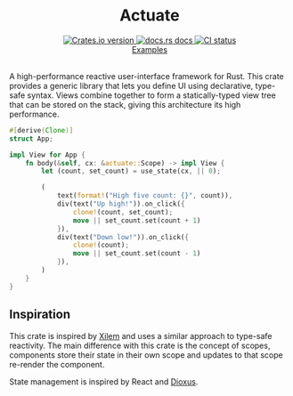 <div align="center">
  <h1>Actuate</h1>

 <a href="https://crates.io/crates/actuate">
    <img src="https://img.shields.io/crates/v/actuate?style=flat-square"
    alt="Crates.io version" />
  </a>
  <a href="https://docs.rs/actuate">
    <img src="https://img.shields.io/badge/docs-latest-blue.svg?style=flat-square"
      alt="docs.rs docs" />
  </a>
   <a href="https://github.com/actuate-rs/actuate/actions">
    <img src="https://github.com/actuate-rs/actuate/actions/workflows/ci.yml/badge.svg"
      alt="CI status" />
  </a>
</div>

<div align="center">
 <a href="https://github.com/actuate-rs/actuate/tree/main/examples">Examples</a>
</div>

<br />

A high-performance reactive user-interface framework for Rust.
This crate provides a generic library that lets you define UI using declarative, type-safe syntax.
Views combine together to form a statically-typed view tree that can be stored on the stack,
giving this architecture its high performance.

```rust
#[derive(Clone)]
struct App;

impl View for App {
    fn body(&self, cx: &actuate::Scope) -> impl View {
        let (count, set_count) = use_state(cx, || 0);

        (
            text(format!("High five count: {}", count)),
            div(text("Up high!")).on_click({
                clone!(count, set_count);
                move || set_count.set(count + 1)
            }),
            div(text("Down low!")).on_click({
                clone!(count);
                move || set_count.set(count - 1)
            }),
        )
    }
}
```

## Inspiration
This crate is inspired by [Xilem](https://github.com/linebender/xilem) and uses a similar approach to type-safe reactivity. The main difference with this crate is the concept of scopes, components store their state in their own scope and updates to that scope re-render the component.

State management is inspired by React and [Dioxus](https://github.com/DioxusLabs/dioxus).

